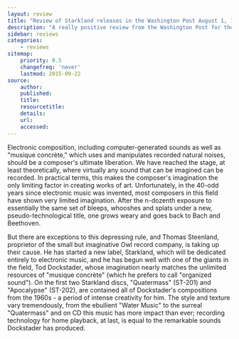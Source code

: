 ```yaml
---
layout: review
title: "Review of Starkland releases in the Washington Post August 1, 1993, by Joseph McLellan"
description: "A really positive review from the Washington Post for the two Starkland CDs"
sidebar: reviews
categories:
    - reviews
sitemap:
    priority: 0.5
    changefreq: 'never'
    lastmod: 2015-09-22
source:
    author:
    published:
    title:
    resourcetitle: 
    details:
    url: 
    accessed: 
---
```


Electronic composition, including computer-generated sounds as well as "musique concrète," which uses and manipulates recorded natural noises, should be a composer's ultimate liberation. We have reached the stage, at least theoretically, where virtually any sound that can be imagined can be recorded. In practical terms, this makes the composer's imagination the only limiting factor in creating works of art. Unfortunately, in the 40-odd years since electronic music was invented, most composers in this field have shown very limited imagination. After the n-dozenth exposure to essentially the same set of bleeps, whooshes and splats under a new, pseudo-technological title, one grows weary and goes back to Bach and Beethoven.

But there are exceptions to this depressing rule, and Thomas Steenland, proprietor of the small but imaginative Owl record company, is taking up their cause. He has started a new label, Starkland, which will be dedicated entirely to electronic music, and he has begun well with one of the giants in the field, Tod Dockstader, whose imagination nearly matches the unlimited resources of "musique concrète" (which he prefers to call "organized sound"). On the first two Starkland discs, "Quatermass" (ST-201) and "Apocalypse" (ST-202), are contained all of Dockstader's compositions from the 1960s - a period of intense creativity for him. The style and texture vary tremendously, from the ebullient "Water Music" to the surreal "Quatermass" and on CD this music has more impact than ever; recording technology for home playback, at last, is equal to the remarkable sounds Dockstader has produced. 